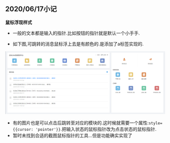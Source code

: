 ## 2020/06/17小记

**鼠标浮现样式**

- 一般的文本都是输入的指针.比如按钮的指针就是默认一个小手手.

- 如下图,可跳转的消息鼠标浮上去是有颜色的.是添加了a标签实现的.

![](/assets/cursor.png)

- 有的图片也是可以点击后跳转至对应的模块的.这时候就需要一个属性:`style={{cursor: 'pointer'}}`.把输入状态的鼠标指针改为点击状态的鼠标指针.
- 暂时未找到合适的截图鼠标指针的工具...但是功能确实实现了